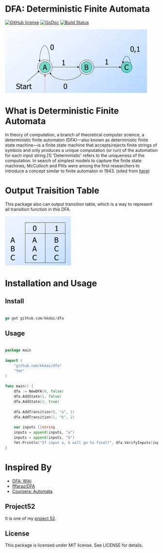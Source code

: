 DFA: Deterministic Finite Automata
==============

[![GitHub license](https://img.shields.io/badge/license-MIT-blue.svg)](https://raw.githubusercontent.com/kkdai/dfa/master/LICENSE)  [![GoDoc](https://godoc.org/github.com/kkdai/pubsub?status.svg)](https://godoc.org/github.com/kkdai/dfa)  [![Build Status](https://travis-ci.org/kkdai/dfa.svg?branch=master)](https://travis-ci.org/kkdai/dfa)


![image](images/DFA-1.png)

What is Deterministic Finite Automata
=============
In theory of computation, a branch of theoretical computer science, a deterministic finite automaton (DFA)—also known as deterministic finite state machine—is a finite state machine that accepts/rejects finite strings of symbols and only produces a unique computation (or run) of the automation for each input string.[1] 'Deterministic' refers to the uniqueness of the computation. In search of simplest models to capture the finite state machines, McCulloch and Pitts were among the first researchers to introduce a concept similar to finite automaton in 1943.  (sited from [here](https://en.wikipedia.org/wiki/Deterministic_finite_automaton))


Output Traisition Table
=============

This package also can output transition table, which is a way to represent all transition function in this DFA.

![image](images/DFA1-TT.png)




Installation and Usage
=============


Install
---------------

```go

go get github.com/kkdai/dfa

```

Usage
---------------

```go

package main

import (
    "github.com/kkdai/dfa"
    "fmt"
)

func main() {
	dfa := NewDFA(0, false)
	dfa.AddState(1, false)
	dfa.AddState(2, true)

	dfa.AddTransition(0, "a", 1)
	dfa.AddTransition(1, "b", 2)

	var inputs []string
	inputs = append(inputs, "a")
	inputs = append(inputs, "b")
	fmt.Println("If input a, b will go to final?", dfa.VerifyInputs(inputs) )
}

```

Inspired By
=============

- [DFA: Wiki](https://en.wikipedia.org/wiki/Deterministic_finite_automaton)
- [fffaraz/DFA](https://github.com/fffaraz/DFA)
- [Coursera: Automata](https://class.coursera.org/automata-004/)

Project52
---------------

It is one of my [project 52](https://github.com/kkdai/project52).


License
---------------

This package is licensed under MIT license. See LICENSE for details.
